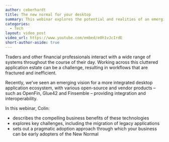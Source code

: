 ```yaml
---
author: ceberhardt
title: The new normal for your desktop
summary: This webinar explores the potential and realities of an emerging vision for a more integrated desktop application ecosystem, as facilitated by various open-source and vendor products.
categories:
  - Tech
layout: video_post
video_url: https://www.youtube.com/embed/e0h1vJcIrdE
short-author-aside: true
---
```


Traders and other financial professionals interact with a wide range of systems throughout the course of their day. Working across this cluttered application estate can be a challenge, resulting in workflows that are fractured and inefficient.

Recently, we’ve seen an emerging vision for a more integrated desktop application ecosystem, with various open-source and vendor products – such as OpenFin, Glue42 and Finsemble – providing integration and interoperability.

In this webinar, Colin:
- describes the compelling business benefits of these technologies
- explores key challenges, including the migration of legacy applications
- sets out a pragmatic adoption approach through which your business can be early adopters of the New Normal
